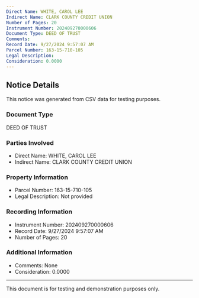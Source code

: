 ```yaml
---
Direct Name: WHITE, CAROL LEE
Indirect Name: CLARK COUNTY CREDIT UNION
Number of Pages: 20
Instrument Number: 202409270000606
Document Type: DEED OF TRUST
Comments: 
Record Date: 9/27/2024 9:57:07 AM
Parcel Number: 163-15-710-105
Legal Description: 
Consideration: 0.0000
---
```


## Notice Details

This notice was generated from CSV data for testing purposes.

### Document Type
DEED OF TRUST

### Parties Involved
- Direct Name: WHITE, CAROL LEE
- Indirect Name: CLARK COUNTY CREDIT UNION

### Property Information
- Parcel Number: 163-15-710-105
- Legal Description: Not provided

### Recording Information
- Instrument Number: 202409270000606
- Record Date: 9/27/2024 9:57:07 AM
- Number of Pages: 20

### Additional Information
- Comments: None
- Consideration: 0.0000

---

This document is for testing and demonstration purposes only.
